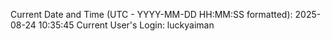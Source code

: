 Current Date and Time (UTC - YYYY-MM-DD HH:MM:SS formatted): 2025-08-24 10:35:45
Current User's Login: luckyaiman
